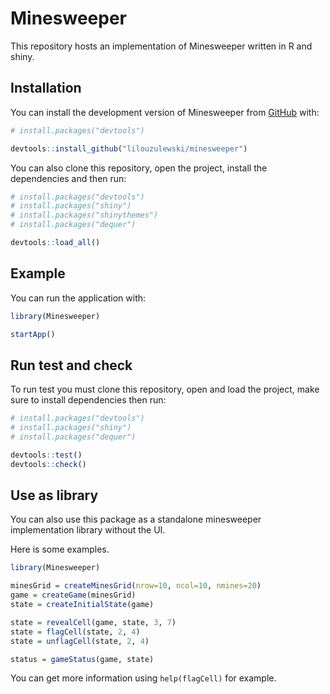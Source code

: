 
# Minesweeper

<!-- badges: start -->
<!-- badges: end -->

This repository hosts an implementation of Minesweeper written in R and shiny.

## Installation

You can install the development version of Minesweeper from [GitHub](https://github.com/) with:

``` r
# install.packages("devtools")

devtools::install_github("lilouzulewski/minesweeper")
```

You can also clone this repository, open the project, install the dependencies and then run:

``` r
# install.packages("devtools")
# install.packages("shiny")
# install.packages("shinythemes")
# install.packages("dequer")

devtools::load_all()
```

## Example

You can run the application with:

``` r
library(Minesweeper)

startApp()
```

## Run test and check

To run test you must clone this repository, open and load the project, make sure to install dependencies then run:

``` r
# install.packages("devtools")
# install.packages("shiny")
# install.packages("dequer")

devtools::test()
devtools::check()
```

## Use as library

You can also use this package as a standalone minesweeper implementation library without the UI.

Here is some examples.

``` r
library(Minesweeper)

minesGrid = createMinesGrid(nrow=10, ncol=10, nmines=20)
game = createGame(minesGrid)
state = createInitialState(game)

state = revealCell(game, state, 3, 7)
state = flagCell(state, 2, 4)
state = unflagCell(state, 2, 4)

status = gameStatus(game, state)
```

You can get more information using `help(flagCell)` for example.
